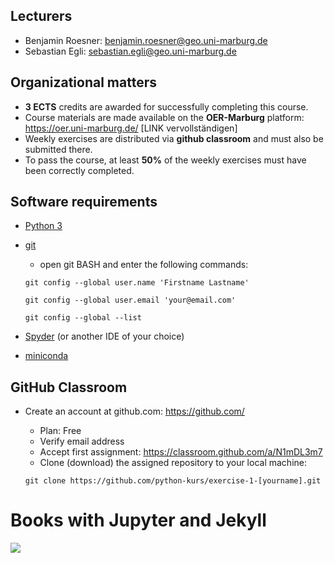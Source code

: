 ## Lecturers

- Benjamin Roesner: benjamin.roesner@geo.uni-marburg.de
- Sebastian Egli:   sebastian.egli@geo.uni-marburg.de


## Organizational matters

- **3 ECTS** credits are awarded for successfully completing this course.
- Course materials are made available on the **OER-Marburg** platform: https://oer.uni-marburg.de/ [LINK vervollständigen]
- Weekly exercises are distributed via **github classroom** and must also be submitted there.
- To pass the course, at least **50%** of the weekly exercises must have been correctly completed.


## Software requirements

- [Python 3](https://www.python.org/downloads/)

- [git](https://git-scm.com/)
    - open git BASH and enter the following commands:
    
    `git config --global user.name 'Firstname Lastname'`

    `git config --global user.email 'your@email.com'`

    `git config --global --list`


- [Spyder](https://www.spyder-ide.org/) (or another IDE of your choice)
- [miniconda](https://docs.conda.io/en/latest/miniconda.html)


## GitHub Classroom

- Create an account at github.com: https://github.com/
    - Plan: Free
    - Verify email address
    - Accept first assignment: https://classroom.github.com/a/N1mDL3m7
    - Clone (download) the assigned repository to your local machine: 
    
    `git clone https://github.com/python-kurs/exercise-1-[yourname].git`




# Books with Jupyter and Jekyll

<img src="https://circleci.com/gh/jupyter/jupyter-book.svg?style=svg" class="left">

